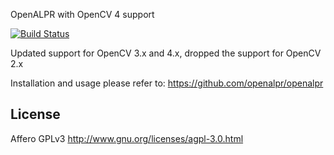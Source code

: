 OpenALPR with OpenCV 4 support

[![Build Status](https://travis-ci.org/sunfic/openalpr.svg?branch=master)](https://travis-ci.org/sunfic/openalpr)

Updated support for OpenCV 3.x and 4.x, dropped the support for OpenCV 2.x

Installation and usage please refer to: 
https://github.com/openalpr/openalpr

License
-------

Affero GPLv3
http://www.gnu.org/licenses/agpl-3.0.html
